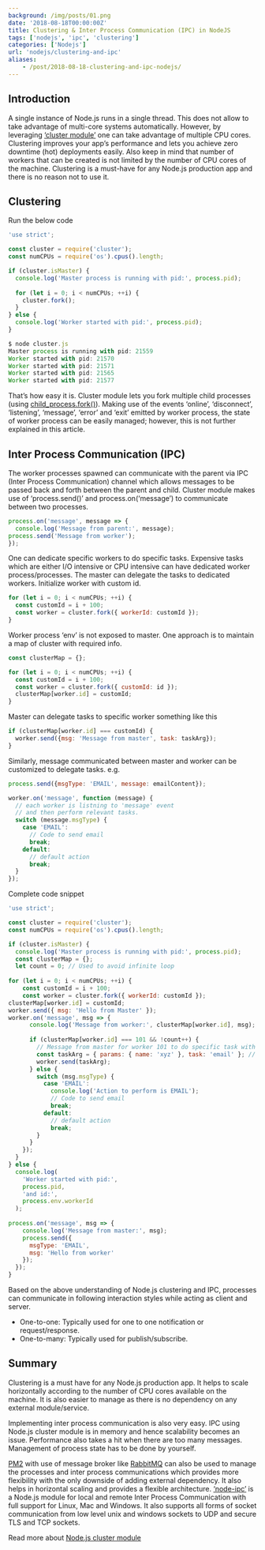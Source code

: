 ```yaml
---
background: /img/posts/01.png
date: '2018-08-18T00:00:00Z'
title: Clustering & Inter Process Communication (IPC) in NodeJS
tags: ['nodejs', 'ipc', 'clustering']
categories: ['Nodejs']
url: 'nodejs/clustering-and-ipc'
aliases:
    - /post/2018-08-18-clustering-and-ipc-nodejs/
---
```


## Introduction

A single instance of Node.js runs in a single thread. This does not allow to take advantage of multi-core systems automatically. However, by leveraging [‘cluster module’](https://nodejs.org/dist/latest-v10.x/docs/api/cluster.html) one can take advantage of multiple CPU cores. Clustering improves your app’s performance and lets you achieve zero downtime (hot) deployments easily. Also keep in mind that number of workers that can be created is not limited by the number of CPU cores of the machine. Clustering is a must-have for any Node.js production app and there is no reason not to use it.

## Clustering

Run the below code

```javascript
'use strict';

const cluster = require('cluster');
const numCPUs = require('os').cpus().length;

if (cluster.isMaster) {
  console.log('Master process is running with pid:', process.pid);
  
  for (let i = 0; i < numCPUs; ++i) {
    cluster.fork();
  }
} else {
  console.log('Worker started with pid:', process.pid);
}
```

```javascript
$ node cluster.js
Master process is running with pid: 21559
Worker started with pid: 21570
Worker started with pid: 21571
Worker started with pid: 21565
Worker started with pid: 21577
```

That’s how easy it is. Cluster module lets you fork multiple child processes (using [child_process.fork()](https://nodejs.org/dist/latest-v10.x/docs/api/child_process.html#child_process_child_process_fork_modulepath_args_options)). Making use of the events ‘online’, ‘disconnect’, ‘listening’, ‘message’, ‘error’ and ‘exit’ emitted by worker process, the state of worker process can be easily managed; however, this is not further explained in this article.

## Inter Process Communication (IPC)

The worker processes spawned can communicate with the parent via IPC (Inter Process Communication) channel which allows messages to be passed back and forth between the parent and child. Cluster module makes use of ‘process.send()’ and process.on(‘message’) to communicate between two processes.

```javascript
process.on('message', message => {
  console.log('Message from parent:', message);
process.send('Message from worker');
});
```

One can dedicate specific workers to do specific tasks. Expensive tasks which are either I/O intensive or CPU intensive can have dedicated worker process/processes. The master can delegate the tasks to dedicated workers. Initialize worker with custom id.

```javascript
for (let i = 0; i < numCPUs; ++i) {
  const customId = i + 100;
  const worker = cluster.fork({ workerId: customId });
}
```

Worker process ‘env’ is not exposed to master. One approach is to maintain a map of cluster with required info.

```javascript
const clusterMap = {};

for (let i = 0; i < numCPUs; ++i) {
  const customId = i + 100;
  const worker = cluster.fork({ customId: id });
  clusterMap[worker.id] = customId;
}
```

Master can delegate tasks to specific worker something like this

```javascript
if (clusterMap[worker.id] === customId) {
  worker.send({msg: 'Message from master', task: taskArg});
}
```

Similarly, message communicated between master and worker can be customized to delegate tasks. e.g.

```javascript
process.send({msgType: 'EMAIL', message: emailContent});

worker.on('message', function (message) {
  // each worker is listning to 'message' event
  // and then perform relevant tasks.
  switch (message.msgType) {
    case 'EMAIL':
      // Code to send email
      break;
    default:
      // default action
      break;
  }
});
```

Complete code snippet

```javascript
'use strict';

const cluster = require('cluster');
const numCPUs = require('os').cpus().length;

if (cluster.isMaster) {
  console.log('Master process is running with pid:', process.pid);
  const clusterMap = {};
  let count = 0; // Used to avoid infinite loop
  
for (let i = 0; i < numCPUs; ++i) {
    const customId = i + 100;
    const worker = cluster.fork({ workerId: customId });
clusterMap[worker.id] = customId;
worker.send({ msg: 'Hello from Master' });
worker.on('message', msg => {
      console.log('Message from worker:', clusterMap[worker.id], msg);
      
      if (clusterMap[worker.id] === 101 && !count++) {
        // Message from master for worker 101 to do specific task with taskArg
        const taskArg = { params: { name: 'xyz' }, task: 'email' }; // dummy arg
        worker.send(taskArg);
      } else {
        switch (msg.msgType) {
          case 'EMAIL':
            console.log('Action to perform is EMAIL');
            // Code to send email
            break;
          default:
            // default action
            break;
        }
      }
    });
  }
} else {
  console.log(
    'Worker started with pid:',
    process.pid,
    'and id:',
    process.env.workerId
  );
  
process.on('message', msg => {
    console.log('Message from master:', msg);
    process.send({
      msgType: 'EMAIL',
      msg: 'Hello from worker'
    });
  });
}
```

Based on the above understanding of Node.js clustering and IPC, processes can communicate in following interaction styles while acting as client and server.

- One-to-one: Typically used for one to one notification or request/response.
- One-to-many: Typically used for publish/subscribe.

## Summary

Clustering is a must have for any Node.js production app. It helps to scale horizontally according to the number of CPU cores available on the machine. It is also easier to manage as there is no dependency on any external module/service.

Implementing inter process communication is also very easy. IPC using Node.js cluster module is in memory and hence scalability becomes an issue. Performance also takes a hit when there are too many messages. Management of process state has to be done by yourself.

[PM2](http://pm2.keymetrics.io) with use of message broker like [RabbitMQ](https://www.rabbitmq.com) can also be used to manage the processes and inter process communications which provides more flexibility with the only downside of adding external dependency. It also helps in horizontal scaling and provides a flexible architecture.
[‘node-ipc’](http://riaevangelist.github.io/node-ipc/) is a Node.js module for local and remote Inter Process Communication with full support for Linux, Mac and Windows. It also supports all forms of socket communication from low level unix and windows sockets to UDP and secure TLS and TCP sockets.

Read more about [Node.js cluster module](https://nodejs.org/docs/latest/api/cluster.html#cluster_cluster)
